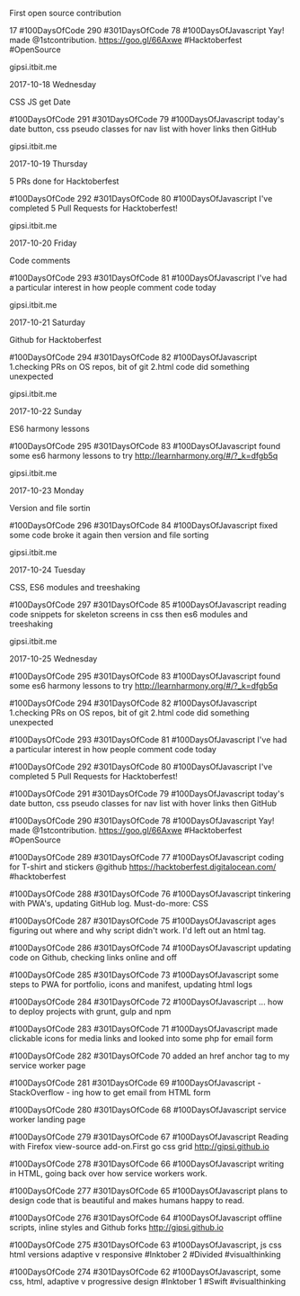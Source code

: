 
First open source contribution

17 #100DaysOfCode 290 #301DaysOfCode 78 #100DaysOfJavascript Yay! made @1stcontribution. https://goo.gl/66Axwe #Hacktoberfest #OpenSource

gipsi.itbit.me

2017-10-18 Wednesday

CSS JS get Date

#100DaysOfCode 291 #301DaysOfCode 79 #100DaysOfJavascript today's date button, css pseudo classes for nav list with hover links then GitHub

gipsi.itbit.me

2017-10-19 Thursday

5 PRs done for Hacktoberfest

#100DaysOfCode 292 #301DaysOfCode 80 #100DaysOfJavascript I've completed 5 Pull Requests for Hacktoberfest!

gipsi.itbit.me

2017-10-20 Friday

Code comments

#100DaysOfCode 293 #301DaysOfCode 81 #100DaysOfJavascript I've had a particular interest in how people comment code today

gipsi.itbit.me

2017-10-21 Saturday

Github for Hacktoberfest

#100DaysOfCode 294 #301DaysOfCode 82 #100DaysOfJavascript 1.checking PRs on OS repos, bit of git 2.html code did something unexpected

gipsi.itbit.me

2017-10-22 Sunday

ES6 harmony lessons

#100DaysOfCode 295 #301DaysOfCode 83 #100DaysOfJavascript found some es6 harmony lessons to try http://learnharmony.org/#/?_k=dfgb5q

gipsi.itbit.me

2017-10-23 Monday

Version and file sortin

#100DaysOfCode 296 #301DaysOfCode 84 #100DaysOfJavascript fixed some code broke it again then version and file sorting

gipsi.itbit.me

2017-10-24 Tuesday

CSS, ES6 modules and treeshaking

#100DaysOfCode 297 #301DaysOfCode 85 #100DaysOfJavascript reading code snippets for skeleton screens in css then es6 modules and treeshaking

gipsi.itbit.me

2017-10-25 Wednesday

#100DaysOfCode 295 #301DaysOfCode 83 #100DaysOfJavascript found some es6 harmony lessons to try http://learnharmony.org/#/?_k=dfgb5q 

#100DaysOfCode 294 #301DaysOfCode 82 #100DaysOfJavascript 
1.checking PRs on OS repos, bit of git
2.html code did something unexpected

#100DaysOfCode 293 #301DaysOfCode 81 #100DaysOfJavascript I've had a particular interest in how people comment code today

#100DaysOfCode 292 #301DaysOfCode 80 #100DaysOfJavascript I've completed 5 Pull Requests for Hacktoberfest!

#100DaysOfCode 291 #301DaysOfCode 79 #100DaysOfJavascript today's date button, css pseudo classes for nav list with hover links then GitHub

#100DaysOfCode 290 #301DaysOfCode 78 #100DaysOfJavascript Yay!  made  @1stcontribution. https://goo.gl/66Axwe 
 #Hacktoberfest #OpenSource

#100DaysOfCode 289 #301DaysOfCode 77 #100DaysOfJavascript coding for  T-shirt and stickers @github https://hacktoberfest.digitalocean.com/  #hacktoberfest

#100DaysOfCode 288 #301DaysOfCode 76
#100DaysOfJavascript tinkering with PWA's, updating GitHub log. Must-do-more: CSS

#100DaysOfCode 287 #301DaysOfCode 75
#100DaysOfJavascript ages figuring out where and why script didn't work. I'd left out an html tag.

#100DaysOfCode 286  #301DaysOfCode 74 #100DaysOfJavascript updating code on Github, checking links online and off

#100DaysOfCode 285  #301DaysOfCode 73 #100DaysOfJavascript some steps to PWA for portfolio, icons and manifest, updating html logs

#100DaysOfCode 284  #301DaysOfCode 72 #100DaysOfJavascript ...  how to deploy projects with grunt, gulp and npm

#100DaysOfCode 283  #301DaysOfCode 71 #100DaysOfJavascript made  clickable icons for media links and looked into some php for email form

#100DaysOfCode 282   #301DaysOfCode 70 added an href anchor tag to my service worker page

#100DaysOfCode 281 #301DaysOfCode 69 #100DaysOfJavascript - StackOverflow - ing how to get email from HTML form

#100DaysOfCode 280 #301DaysOfCode 68 #100DaysOfJavascript service worker landing page

#100DaysOfCode 279 #301DaysOfCode 67 #100DaysOfJavascript Reading with Firefox view-source add-on.First go css grid http://gipsi.github.io 

#100DaysOfCode 278 #301DaysOfCode 66 #100DaysOfJavascript writing in HTML, going back over how service workers work.

#100DaysOfCode 277 #301DaysOfCode 65 #100DaysOfJavascript plans to design code that is beautiful and makes  humans happy to read.

#100DaysOfCode 276 #301DaysOfCode 64 #100DaysOfJavascript offline scripts, inline styles and Github forks http://gipsi.github.io 

#100DaysOfCode 275 #301DaysOfCode 63 #100DaysOfJavascript,  js css html versions adaptive v responsive  #Inktober 2 #Divided #visualthinking

#100DaysOfCode 274 #301DaysOfCode 62 #100DaysOfJavascript, some css, html, adaptive v progressive design #Inktober 1 #Swift #visualthinking
